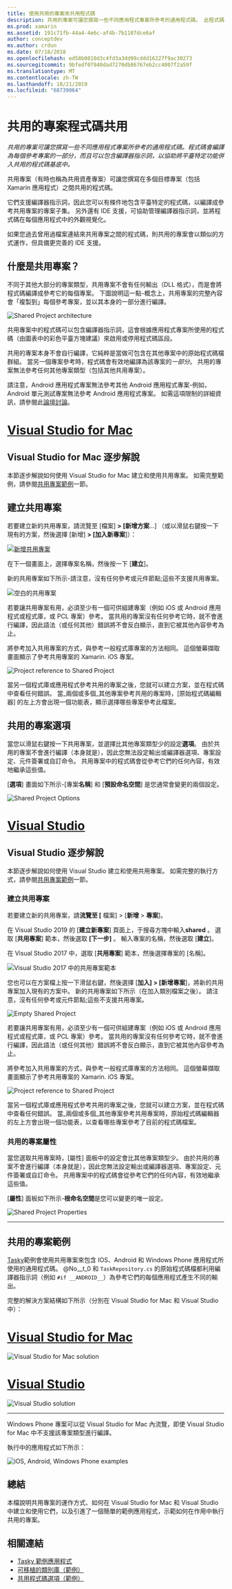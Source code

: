 ```yaml
---
title: 使用共用的專案來共用程式碼
description: 共用的專案可讓您撰寫一些不同應用程式專案所參考的通用程式碼。 此程式碼會編譯成每個參考專案的一部分，並且可以包含編譯器指示詞，以協助將平台專用功能併入到共用程式碼基底中。
ms.prod: xamarin
ms.assetid: 191c71fb-44a4-4e6c-af4b-7b1107dce6af
author: conceptdev
ms.author: crdun
ms.date: 07/18/2018
ms.openlocfilehash: ed58b0810d3c4fd3a3dd99cddd16227f9ac30273
ms.sourcegitcommit: 9bfedf07940dad7270db86767eb2cc4007f2a59f
ms.translationtype: MT
ms.contentlocale: zh-TW
ms.lasthandoff: 10/21/2019
ms.locfileid: "68739064"
---
```

# <a name="shared-projects-code-sharing"></a>共用的專案程式碼共用

_共用的專案可讓您撰寫一些不同應用程式專案所參考的通用程式碼。程式碼會編譯為每個參考專案的一部分，而且可以包含編譯器指示詞，以協助將平臺特定功能併入共用的程式碼基底中。_

共用專案（有時也稱為共用資產專案）可讓您撰寫在多個目標專案（包括 Xamarin 應用程式）之間共用的程式碼。

它們支援編譯器指示詞，因此您可以有條件地包含平臺特定的程式碼，以編譯成參考共用專案的專案子集。 另外還有 IDE 支援，可協助管理編譯器指示詞，並將程式碼在每個應用程式中的外觀視覺化。

如果您過去曾用過檔案連結來共用專案之間的程式碼，則共用的專案會以類似的方式運作，但具備更完善的 IDE 支援。

## <a name="what-is-a-shared-project"></a>什麼是共用專案？

不同于其他大部分的專案類型，共用專案不會有任何輸出（DLL 格式），而是會將程式碼編譯成參考它的每個專案。 下圖說明這一點-概念上，共用專案的完整內容會「複製到」每個參考專案，並以其本身的一部分進行編譯。

![](shared-projects-images/sharedassetproject.png "Shared Project architecture")

共用專案中的程式碼可以包含編譯器指示詞，這會根據應用程式專案所使用的程式碼（由圖表中的彩色平臺方塊建議）來啟用或停用程式碼區段。

共用的專案本身不會自行編譯，它純粹是當做可包含在其他專案中的原始程式碼檔群組。 當另一個專案參考時，程式碼會有效地編譯為該專案的*一部分*。 共用的專案無法參考任何其他專案類型（包括其他共用專案）。

請注意，Android 應用程式專案無法參考其他 Android 應用程式專案-例如，Android 單元測試專案無法參考 Android 應用程式專案。 如需這項限制的詳細資訊，請參閱此[論壇討論](http://forums.xamarin.com/discussion/comment/98092/)。

# <a name="visual-studio-for-mactabmacos"></a>[Visual Studio for Mac](#tab/macos)

## <a name="visual-studio-for-mac-walkthrough"></a>Visual Studio for Mac 逐步解說

本節逐步解說如何使用 Visual Studio for Mac 建立和使用共用專案。 如需完整範例，請參閱[共用專案範例](#Shared_Project_Example)一節。

## <a name="creating-a-shared-project"></a>建立共用專案

若要建立新的共用專案，請流覽至 [檔案] **> [新增方案**...] （或以滑鼠右鍵按一下現有的方案，然後選擇 [新增] **> [加入新專案**]）：

[![新增共用專案](shared-projects-images/xs-newsolution-sml.png "新增方案")](shared-projects-images/xs-newsolution.png#lightbox)

在下一個畫面上，選擇專案名稱，然後按一下 [**建立**]。

新的共用專案如下所示-請注意，沒有任何參考或元件節點;這些不支援共用專案。

![空白的共用專案](shared-projects-images/xs-empty.png "空白的共用專案")

若要讓共用專案有用，必須至少有一個可供組建專案（例如 iOS 或 Android 應用程式或程式庫，或 PCL 專案）參考。 當共用的專案沒有任何參考它時，就不會進行編譯，因此語法（或任何其他）錯誤將不會反白顯示，直到它被其他內容參考為止。

將參考加入共用專案的方式，與參考一般程式庫專案的方法相同。 這個螢幕擷取畫面顯示了參考共用專案的 Xamarin. iOS 專案。

![](shared-projects-images/xs-reference.png "Project reference to Shared Project")

當另一個程式庫或應用程式參考共用的專案之後，您就可以建立方案，並在程式碼中查看任何錯誤。 當_兩個或多個_其他專案參考共用的專案時，[原始程式碼編輯器] 的左上方會出現一個功能表，顯示選擇哪些專案參考此檔案。

## <a name="shared-project-options"></a>共用的專案選項

當您以滑鼠右鍵按一下共用專案，並選擇比其他專案類型少的設定**選項**。 由於共用的專案不會進行編譯（本身就是），因此您無法設定輸出或編譯器選項、專案設定、元件簽署或自訂命令。 共用專案中的程式碼會從參考它們的任何內容，有效地繼承這些值。

[**選項**] 畫面如下所示-[專案**名稱**] 和 [**預設命名空間**] 是您通常會變更的兩個設定。

![](shared-projects-images/xs-sharedprojectoptions.png "Shared Project Options")

# <a name="visual-studiotabwindows"></a>[Visual Studio](#tab/windows)

## <a name="visual-studio-walkthrough"></a>Visual Studio 逐步解說

本節逐步解說如何使用 Visual Studio 建立和使用共用專案。 如需完整的執行方式，請參閱[共用專案範例](#Shared_Project_Example)一節。

### <a name="creating-a-shared-project"></a>建立共用專案

若要建立新的共用專案，請**流覽至 [** 檔案]  >  [**新增** > **專案**]。

在 Visual Studio 2019 的 [**建立新專案**] 頁面上，于搜尋方塊中輸入**shared** 。 選取 [**共用專案**] 範本，然後選取 **[下一步]** 。 輸入專案的名稱，然後選取 [**建立**]。

在 Visual Studio 2017 中，選取 [**共用專案**] 範本，然後選擇專案的 [名稱]。

![Visual Studio 2017 中的共用專案範本](shared-projects-images/vs-newsolution.png)

您也可以在方案檔上按一下滑鼠右鍵，然後選擇 [**加入] > [新增專案**]，將新的共用專案加入現有的方案中。 新的共用專案如下所示（在加入類別檔案之後）。 請注意，沒有任何參考或元件節點;這些不支援共用專案。

![](shared-projects-images/vs-empty.png "Empty Shared Project")

若要讓共用專案有用，必須至少有一個可供組建專案（例如 iOS 或 Android 應用程式或程式庫，或 PCL 專案）參考。 當共用的專案沒有任何參考它時，就不會進行編譯，因此語法（或任何其他）錯誤將不會反白顯示，直到它被其他內容參考為止。

將參考加入共用專案的方式，與參考一般程式庫專案的方法相同。 這個螢幕擷取畫面顯示了參考共用專案的 Xamarin. iOS 專案。

![](shared-projects-images/vs-reference.png "Project reference to Shared Project")

當另一個程式庫或應用程式參考共用的專案之後，您就可以建立方案，並在程式碼中查看任何錯誤。 當_兩個或多個_其他專案參考共用專案時，原始程式碼編輯器的左上方會出現一個功能表，以查看哪些專案參考了目前的程式碼檔案。

### <a name="shared-project-properties"></a>共用的專案屬性

當您選取共用專案時，[屬性] 面板中的設定會比其他專案類型少。 由於共用的專案不會進行編譯（本身就是），因此您無法設定輸出或編譯器選項、專案設定、元件簽署或自訂命令。 共用專案中的程式碼會從參考它們的任何內容，有效地繼承這些值。

[**屬性**] 面板如下所示-**根命名空間**是您可以變更的唯一設定。

![](shared-projects-images/vs-sharedprojectproperties.png "Shared Project Properties")

-----

<a name="Shared_Project_Example"/>

## <a name="shared-project-example"></a>共用的專案範例

[Tasky](https://github.com/xamarin/mobile-samples/tree/master/Tasky)範例會使用共用專案來包含 IOS、Android 和 Windows Phone 應用程式所使用的通用程式碼。 @No__t_0 和 `TaskRepository.cs` 的原始程式碼檔都利用編譯器指示詞（例如 `#if __ANDROID__`）為參考它們的每個應用程式產生不同的輸出。

完整的解決方案結構如下所示（分別在 Visual Studio for Mac 和 Visual Studio 中）：

# <a name="visual-studio-for-mactabmacos"></a>[Visual Studio for Mac](#tab/macos)

![](shared-projects-images/xs-examplesolution.png "Visual Studio for Mac solution")

# <a name="visual-studiotabwindows"></a>[Visual Studio](#tab/windows)

![](shared-projects-images/vs-examplesolution.png "Visual Studio solution")

-----

Windows Phone 專案可以從 Visual Studio for Mac 內流覽，即使 Visual Studio for Mac 中不支援該專案類型進行編譯。

執行中的應用程式如下所示：

![](shared-projects-images/example.png "iOS, Android, Windows Phone examples")

## <a name="summary"></a>總結

本檔說明共用專案的運作方式、如何在 Visual Studio for Mac 和 Visual Studio 中建立和使用它們，以及引進了一個簡單的範例應用程式，示範如何在作用中執行共用的專案。

## <a name="related-links"></a>相關連結

- [Tasky 範例應用程式](https://github.com/xamarin/mobile-samples/tree/master/Tasky)
- [可移植的類別庫（範例）](~/cross-platform/app-fundamentals/pcl.md)
- [共用程式碼選項（範例）](~/cross-platform/app-fundamentals/code-sharing.md)
